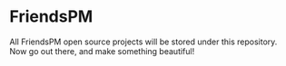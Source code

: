 FriendsPM
=========

All FriendsPM open source projects will be stored under this repository. Now go out there, and make something beautiful!
